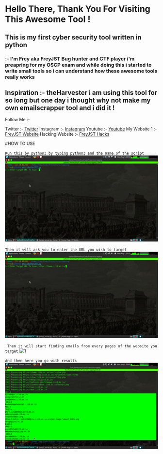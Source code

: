 # Hello There, Thank You For Visiting This Awesome Tool ! 
## This is my first cyber security tool written in python
### :- I'm Frey aka FreyJST Bug hunter and CTF player i'm preapring for my OSCP exam and while doing this i started to write small tools so i can understand how these awesome tools really works 

## Inspiration :- theHarvester i am using this tool for so long but one day i thought why not make my own emailscrapper tool and i did it ! 

Follow Me :- 

Twitter :- [Twitter](https://www.twitter.com/freyjst)
Instagram :- [Instagram](https://www.instagram.com/freyjst)
Youtube :- [Youtube](https://www.youtube.com/c/freyjst)
My Website 1 :- [FreyJST Website](https://insternetsboy.engineer)
Hacking Website :- [FreyJST Hacks](https://frey0xd.me)


#HOW TO USE

` Run this by python3 by typing python3 and the name of the script `
![1](img/email.png)



` Then it will ask you to enter the URL you wish to target `
![1](img/email1.png)



` Then it will start finding emails from every pages of the website you target`
![1](img/emaili3.png)



` And then here you go with results `
![1](img/email4.png)
